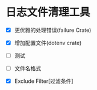 # 日志文件清理工具

- [x] 更优雅的处理错误(failure Crate)

- [x] 增加配置文件(dotenv crate)

- [ ] 测试

- [ ] 文件名格式

- [x] Exclude Filter[过滤条件]
